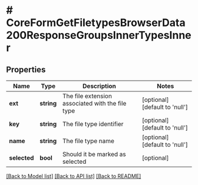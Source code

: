 # # CoreFormGetFiletypesBrowserData200ResponseGroupsInnerTypesInner

## Properties

Name | Type | Description | Notes
------------ | ------------- | ------------- | -------------
**ext** | **string** | The file extension associated with the file type | [optional] [default to 'null']
**key** | **string** | The file type identifier | [optional] [default to 'null']
**name** | **string** | The file type name | [optional] [default to 'null']
**selected** | **bool** | Should it be marked as selected | [optional]

[[Back to Model list]](../../README.md#models) [[Back to API list]](../../README.md#endpoints) [[Back to README]](../../README.md)
